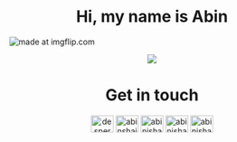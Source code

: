 <h1 align="center">Hi, my name is Abin</h1>
<img src="https://i.imgflip.com/7h3okb.jpg" title="made at imgflip.com"/>

<p align="center">
    <img src="https://komarev.com/ghpvc/?username=abinjshaju&label=Profile%20views&color=0e75b6&style=flat" />
</p>

<h1 align="center">Get in touch</h3>
<p align="center">
<a href="https://twitter.com/desperatedevel" target="blank"><img align="center" src="https://raw.githubusercontent.com/rahuldkjain/github-profile-readme-generator/master/src/images/icons/Social/twitter.svg" alt="desperatedevel" height="30" width="40" /></a>
<a href="https://linkedin.com/in/abinshaju" target="blank"><img align="center" src="https://raw.githubusercontent.com/rahuldkjain/github-profile-readme-generator/master/src/images/icons/Social/linked-in-alt.svg" alt="abinshaju" height="30" width="40" /></a>
<a href="https://dribbble.com/abinjshaju" target="blank"><img align="center" src="https://raw.githubusercontent.com/rahuldkjain/github-profile-readme-generator/master/src/images/icons/Social/dribbble.svg" alt="abinjshaju" height="30" width="40" /></a>
<a href="https://www.behance.net/abinjshaju" target="blank"><img align="center" src="https://raw.githubusercontent.com/rahuldkjain/github-profile-readme-generator/master/src/images/icons/Social/behance.svg" alt="abinjshaju" height="30" width="40" /></a>
 <a href="https://dev.to/abinjshaju" target="blank"><img align="center" src="https://raw.githubusercontent.com/rahuldkjain/github-profile-readme-generator/master/src/images/icons/Social/devto.svg" alt="abinjshaju" height="30" width="40" /></a>
</p>
